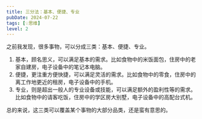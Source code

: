 ```yaml
---
title: 三分法：基本、便捷、专业
pubDate: 2024-07-22
tags: [💡思维]
level: 2
---
```


之前我发现，很多事物，可以分成三类：基本、便捷、专业。

1. 基本，顾名思义，可以满足基本的需求。比如食物中的米饭面包，住房中的老家自建房，电子设备中的笔记本电脑。
2. 便捷，更注重方便快捷，可以满足灵活的需求。比如食物中的零食，住房中的离工作地更近的租房，电子设备中的手机。
3. 专业，则是超出一般人的专业设备或技能，可以满足额外的盈利性等的需求。比如食物中的请客吃饭，住房中的学区房大别墅，电子设备中的高配台式机。

总的来说，这三类可以覆盖某个事物的大部分品类，还是蛮有意思的。
